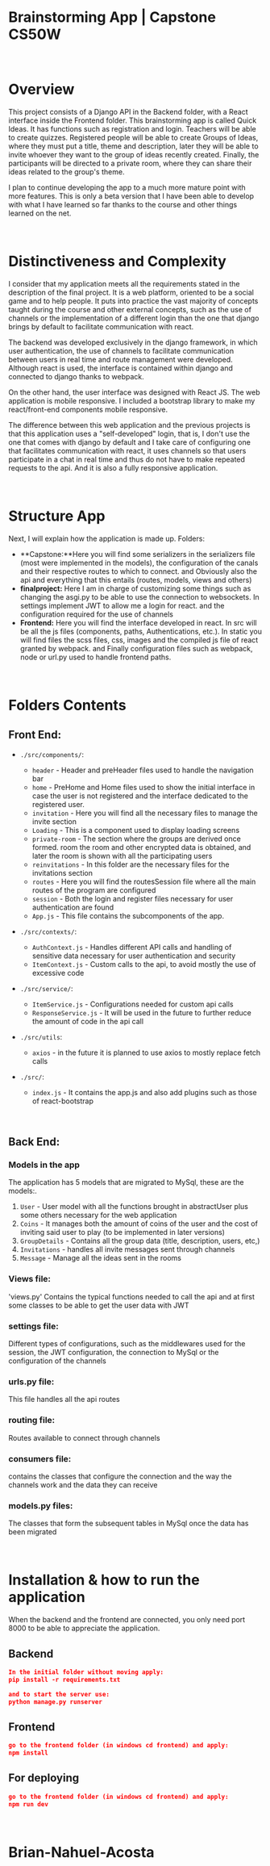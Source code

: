 # Brainstorming App | Capstone CS50W

</br>

# Overview

This project consists of a Django API in the Backend folder, with a React interface inside the Frontend folder. This brainstorming app is called Quick Ideas. It has functions such as registration and login. Teachers will be able to create quizzes. Registered people will be able to create Groups of Ideas, where they must put a title, theme and description, later they will be able to invite whoever they want to the group of ideas recently created. Finally, the participants will be directed to a private room, where they can share their ideas related to the group's theme.

I plan to continue developing the app to a much more mature point with more features. This is only a beta version that I have been able to develop with what I have learned so far thanks to the course and other things learned on the net.

</br>

# Distinctiveness and Complexity 

I consider that my application meets all the requirements stated in the description of the final project. It is a web platform, oriented to be a social game and to help people. It puts into practice the vast majority of concepts taught during the course and other external concepts, such as the use of channels or the implementation of a different login than the one that django brings by default to facilitate communication with react.

The backend was developed exclusively in the django framework, in which user authentication, the use of channels to facilitate communication between users in real time and route management were developed. Although react is used, the interface is contained within django and connected to django thanks to webpack.

On the other hand, the user interface was designed with React JS. The web application is mobile responsive. I included a bootstrap library to make my react/front-end components mobile responsive.

The difference between this web application and the previous projects is that this application uses a "self-developed" login, that is, I don't use the one that comes with django by default and I take care of configuring one that facilitates communication with react, it uses channels so that users participate in a chat in real time and thus do not have to make repeated requests to the api. And it is also a fully responsive application.

</br>

# Structure App

Next, I will explain how the application is made up.
Folders:

- **Capstone:**Here you will find some serializers in the serializers file (most were implemented in the models), the configuration of the canals and their respective routes to which to connect. and Obviously also the api and everything that this entails (routes, models, views and others)
- **finalproject:** Here I am in charge of customizing some things such as changing the asgi.py to be able to use the connection to websockets. In settings implement JWT to allow me a login for react. and the configuration required for the use of channels
- **Frontend:** Here you will find the interface developed in react. In src will be all the js files (components, paths, Authentications, etc.). In static you will find files the scss files, css, images and the compiled js file of react granted by webpack. and Finally configuration files such as webpack, node or url.py used to handle frontend paths.

</br>

# Folders Contents

## Front End:

- `./src/components/`:

  - `header` - Header and preHeader files used to handle the navigation bar
  - `home` - PreHome and Home files used to show the initial interface in case the user is not registered and the interface dedicated to the registered user.
  - `invitation` - Here you will find all the necessary files to manage the invite section
  - `Loading` - This is a component used to display loading screens
  - `private-room` - The section where the groups are derived once formed. room the room and other encrypted data is obtained, and later the room is shown with all the participating users
  - `reinvitations` - In this folder are the necessary files for the invitations section
  - `routes` - Here you will find the routesSession file where all the main routes of the program are configured
  - `session` - Both the login and register files necessary for user authentication are found
  - `App.js` - This file contains the subcomponents of the app.

- `./src/contexts/`:

  - `AuthContext.js` - Handles different API calls and handling of sensitive data necessary for user authentication and security
  - `ItemContext.js` - Custom calls to the api, to avoid mostly the use of excessive code

- `./src/service/`:

  - `ItemService.js` - Configurations needed for custom api calls
  - `ResponseService.js` - It will be used in the future to further reduce the amount of code in the api call

- `./src/utils`:

  - `axios` - in the future it is planned to use axios to mostly replace fetch calls

- `./src/`:

  - `index.js` - It contains the app.js and also add plugins such as those of react-bootstrap

</br>

## Back End:

### Models in the app

The application has 5 models that are migrated to MySql, these are the models:.

1. `User` - User model with all the functions brought in abstractUser plus some others necessary for the web application
2. `Coins` - It manages both the amount of coins of the user and the cost of inviting said user to play (to be implemented in later versions)
3. `GroupDetails` - Contains all the group data (title, description, users, etc,)
4. `Invitations` - handles all invite messages sent through channels
5. `Message` - Manage all the ideas sent in the rooms

### Views file:

'views.py' Contains the typical functions needed to call the api and at first some classes to be able to get the user data with JWT

### settings file:

Different types of configurations, such as the middlewares used for the session, the JWT configuration, the connection to MySql or the configuration of the channels

### urls.py file:

This file handles all the api routes

### routing file:

Routes available to connect through channels

### consumers file:

contains the classes that configure the connection and the way the channels work and the data they can receive

### models.py files:

The classes that form the subsequent tables in MySql once the data has been migrated

</br>

# Installation & how to run the application

When the backend and the frontend are connected, you only need port 8000 to be able to appreciate the application.

## Backend

```json
In the initial folder without moving apply:
pip install -r requirements.txt

and to start the server use:
python manage.py runserver
```

## Frontend

```json
go to the frontend folder (in windows cd frontend) and apply:
npm install
```

## For deploying

```json
go to the frontend folder (in windows cd frontend) and apply:
npm run dev
```

</br>

# Brian-Nahuel-Acosta
